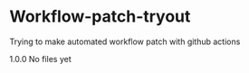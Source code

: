 # Workflow-patch-tryout
Trying to make automated workflow patch with github actions

1.0.0
No files yet

